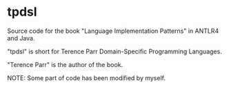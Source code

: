 # tpdsl
Source code for the book "Language Implementation Patterns" in ANTLR4 and Java.

"tpdsl" is short for Terence Parr Domain-Specific Programming Languages.

"Terence Parr" is the author of the book.

NOTE: Some part of code has been modified by myself.
